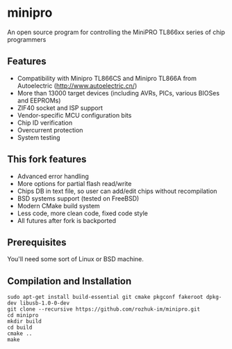 minipro
========
An open source program for controlling the MiniPRO TL866xx series of chip programmers 

## Features
* Compatibility with Minipro TL866CS and Minipro TL866A from 
Autoelectric (http://www.autoelectric.cn/)
* More than 13000 target devices (including AVRs, PICs, various BIOSes and EEPROMs)
* ZIF40 socket and ISP support
* Vendor-specific MCU configuration bits
* Chip ID verification
* Overcurrent protection
* System testing

## This fork features
* Advanced error handling
* More options for partial flash read/write
* Chips DB in text file, so user can add/edit chips without recompilation
* BSD systems support (tested on FreeBSD)
* Modern CMake build system
* Less code, more clean code, fixed code style
* All futures after fork is backported

## Prerequisites

You'll need some sort of Linux or BSD machine.

## Compilation and Installation
```
sudo apt-get install build-essential git cmake pkgconf fakeroot dpkg-dev libusb-1.0-0-dev
git clone --recursive https://github.com/rozhuk-im/minipro.git
cd minipro
mkdir build
cd build
cmake ..
make
```

